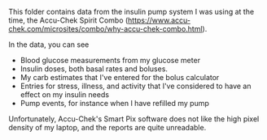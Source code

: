 This folder contains data from the insulin pump system I was using at the time, the Accu-Chek Spirit Combo (https://www.accu-chek.com/microsites/combo/why-accu-chek-combo.html).

In the data, you can see
* Blood glucose measurements from my glucose meter
* Insulin doses, both basal rates and boluses.
* My carb estimates that I've entered for the bolus calculator
* Entries for stress, illness, and activity that I've considered to have an effect on my insulin needs
* Pump events, for instance when I have refilled my pump

Unfortunately, Accu-Chek's Smart Pix software does not like the high pixel density of my laptop, and the reports are quite unreadable.
